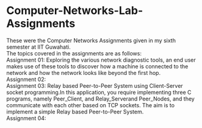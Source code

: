 # Computer-Networks-Lab-Assignments
These were the Computer Networks Assignments given in my sixth semester at IIT Guwahati.<br />
The topics covered in the assignments are as follows:<br />
Assignment 01: Exploring the various network diagnostic tools, an end user makes use of these tools to discover how a machine is connected to the network and how the network looks like beyond the first hop.<br />
Assignment 02:<br />
Assignment 03: Relay based Peer-to-Peer System using Client-Server socket programming.In this application, you require implementing three C  programs, namely Peer_Client, and Relay_Serverand Peer_Nodes, and they communicate with each other based on TCP sockets. The aim is to implement a simple Relay based Peer-to-Peer System.<br />
Assignment 04:<br />
